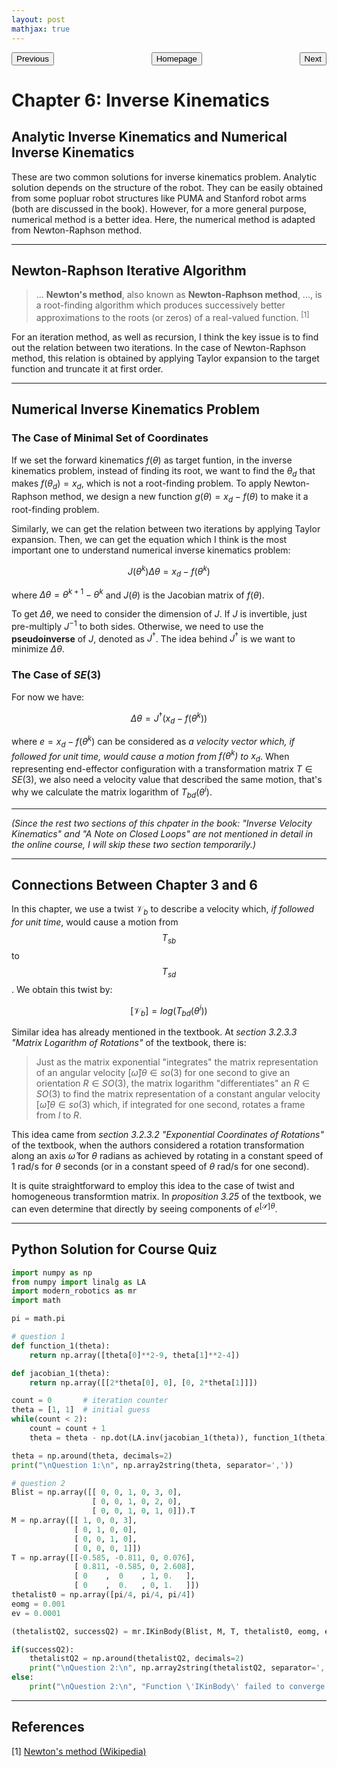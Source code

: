 ```yaml
---
layout: post
mathjax: true
---
```


<p style="text-align:center;">
<button type="button" onclick="window.location.href='index.html';">Homepage</button>
<span style="float:left;"><button type="button" onclick="window.location.href='ch5.html';">Previous</button></span>
<span style="float:right;"><button type="button" onclick="window.location.href='ch8.html';">Next</button></span>
</p>

# Chapter 6: Inverse Kinematics

## Analytic Inverse Kinematics and Numerical Inverse Kinematics

These are two common solutions for inverse kinematics problem. Analytic solution depends on the structure of the robot. They can be easily obtained from some popluar robot structures like PUMA and Stanford robot arms (both are discussed in the book). However, for a more general purpose, numerical method is a better idea. Here, the numerical method is adapted from Newton-Raphson method.

***

## Newton-Raphson Iterative Algorithm

> ... **Newton's method**, also known as **Newton-Raphson method**, ..., is a root-finding algorithm which produces successively better approximations to the roots (or zeros) of a real-valued function. <sup>[1]</sup>

For an iteration method, as well as recursion, I think the key issue is to find out the relation between two iterations. In the case of Newton-Raphson method, this relation is obtained by applying Taylor expansion to the target function and truncate it at first order.

***

## Numerical Inverse Kinematics Problem

### The Case of Minimal Set of Coordinates

If we set the forward kinematics $f(\theta)$ as target funtion, in the inverse kinematics problem, instead of finding its root, we want to find the $\theta_d$ that makes $f(\theta_d) = x_d$, which is not a root-finding problem. To apply Newton-Raphson method, we design a new function $g(\theta) = x_d - f(\theta)$ to make it a root-finding problem.

Similarly, we can get the relation between two iterations by applying Taylor expansion. Then, we can get the equation which I think is the most important one to understand numerical inverse kinematics problem:

$$
J(\theta^k)\Delta\theta = x_d - f(\theta^k)
$$

where $\Delta\theta = \theta^{k+1} - \theta^k$ and $J(\theta)$ is the Jacobian matrix of $f(\theta)$.

To get $\Delta\theta$, we need to consider the dimension of $J$. If $J$ is invertible, just pre-multiply $J^{-1}$ to both sides. Otherwise, we need to use the **pseudoinverse** of $J$, denoted as $J^{\dagger}$. The idea behind $J^{\dagger}$ is we want to minimize $\Delta\theta$.

### The Case of $SE(3)$

For now we have:

$$
\Delta\theta = J^{\dagger} (x_d - f(\theta^k))
$$

where $e = x_d - f(\theta^k)$ can be considered as *a velocity vector which, if followed for unit time, would cause a motion from $f(\theta^k)$ to $x_d$*. When representing end-effector configuration with a transformation matrix $T \in SE(3)$, we also need a velocity value that described the same motion, that's why we calculate the matrix logarithm of $T_{bd}(\theta^i)$.

***

*(Since the rest two sections of this chpater in the book: "Inverse Velocity Kinematics" and "A Note on Closed Loops" are not mentioned in detail in the online course, I will skip these two section temporarily.)*

***

## Connections Between Chapter 3 and 6

In this chapter, we use a twist $\mathcal{V}_b$ to describe a velocity which, *if followed for unit time*, would cause a motion from $$T_{sb}$$ to $$T_{sd}$$. We obtain this twist by:

$$
[\mathcal{V}_b] = log(T_{bd}(\theta^i))
$$

Similar idea has already mentioned in the textbook. At *section 3.2.3.3 "Matrix Logarithm of Rotations"* of the textbook, there is:

> Just as the matrix exponential "integrates" the matrix representation of an angular velocity $[\hat{\omega}]\theta \in so(3)$ for one second to give an orientation $R \in SO(3)$, the matrix logarithm "differentiates" an $R \in SO(3)$ to find the matrix representation of a constant angular velocity $[\hat{\omega}]\theta \in so(3)$ which, if integrated for one second, rotates a frame from $I$ to $R$.

This idea came from *section 3.2.3.2 "Exponential Coordinates of Rotations"* of the textbook, when the authors considered a rotation transformation along an axis $\hat{\omega}$ for $\theta$ radians as achieved by rotating in a constant speed of 1 rad/s for $\theta$ seconds (or in a constant speed of $\theta$ rad/s for one second).

It is quite straightforward to employ this idea to the case of twist and homogeneous transformtion matrix. In *proposition 3.25* of the textbook, we can even determine that directly by seeing components of $e^{[\mathcal{S}]\theta}$.

***

## Python Solution for Course Quiz

~~~python
import numpy as np
from numpy import linalg as LA
import modern_robotics as mr
import math

pi = math.pi

# question 1
def function_1(theta):
    return np.array([theta[0]**2-9, theta[1]**2-4])

def jacobian_1(theta):
    return np.array([[2*theta[0], 0], [0, 2*theta[1]]])

count = 0       # iteration counter
theta = [1, 1]  # initial guess
while(count < 2):
    count = count + 1
    theta = theta - np.dot(LA.inv(jacobian_1(theta)), function_1(theta))

theta = np.around(theta, decimals=2)
print("\nQuestion 1:\n", np.array2string(theta, separator=','))

# question 2
Blist = np.array([[ 0, 0, 1, 0, 3, 0],
                  [ 0, 0, 1, 0, 2, 0],
                  [ 0, 0, 1, 0, 1, 0]]).T
M = np.array([[ 1, 0, 0, 3],
              [ 0, 1, 0, 0],
              [ 0, 0, 1, 0],
              [ 0, 0, 0, 1]])
T = np.array([[-0.585, -0.811, 0, 0.076],
              [ 0.811, -0.585, 0, 2.608],
              [ 0    ,  0    , 1, 0.   ],
              [ 0    ,  0.   , 0, 1.   ]])
thetalist0 = np.array([pi/4, pi/4, pi/4])
eomg = 0.001
ev = 0.0001

(thetalistQ2, successQ2) = mr.IKinBody(Blist, M, T, thetalist0, eomg, ev)

if(successQ2):
    thetalistQ2 = np.around(thetalistQ2, decimals=2)
    print("\nQuestion 2:\n", np.array2string(thetalistQ2, separator=','))
else:
    print("\nQuestion 2:\n", "Function \'IKinBody\' failed to converge.")
~~~

***

## References

[1] [Newton's method (Wikipedia)](https://en.wikipedia.org/wiki/Newton%27s_method)

